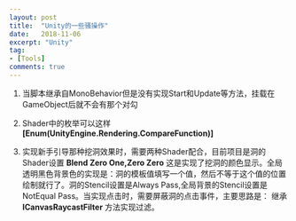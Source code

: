 ```yaml
---
layout: post
title:  "Unity的一些骚操作"
date:   2018-11-06
excerpt: "Unity"
tag:
- [Tools]
comments: true
---
```


1. 当脚本继承自MonoBehavior但是没有实现Start和Update等方法，挂载在GameObject后就不会有那个对勾  

2. Shader中的枚举可以这样 **[Enum(UnityEngine.Rendering.CompareFunction)]**  

3. 实现新手引导那种挖洞效果时，需要两种Shader配合，目前项目是洞的Shader设置 **Blend Zero One,Zero Zero** 这是实现了挖洞的颜色显示。全局透明黑色背景色的实现是：洞的模板值填写一个值，然后不等于这个值的位置绘制就行了。洞的Stencil设置是Always Pass,全局背景的Stencil设置是NotEqual Pass。当实现点击时，需要屏蔽洞的点击事件，主要思路是： 继承**ICanvasRaycastFilter** 方法实现过滤。  

